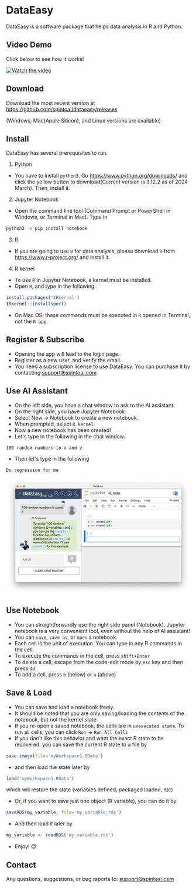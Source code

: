 # DataEasy

DataEasy is a software package that helps data analysis in R and Python.

## Video Demo
Click below to see how it works!

[![Watch the video](https://img.youtube.com/vi/gPMz9_leUpw/maxresdefault.jpg)](https://www.youtube.com/watch?v=gPMz9_leUpw)


## Download

Download the most recent version at
https://github.com/spintoai/dataeasy/releases

(Windows, Mac(Apple Silicon), and Linux versions are available)

## Install

DataEasy has several prerequisites to run.

1. Python

- You have to install `python3`. Go https://www.python.org/downloads/
  and click the yellow button to download(Current version is 3.12.2 as of 2024 March). Then, install it.

2. Jupyter Notebook

- Open the command line tool (Command Prompt or PowerShell in Windows, or Terminal in Mac). Type in

```bash
python3 -m pip install notebook
```

3. R

- If you are going to use `R` for data analysis, please download `R` from https://www.r-project.org/ and install it.

4. R kernel

- To use `R` in Jupyter Notebook, a kernel must be installed.
- Open `R`, and type in the following.

```R
install.packages('IRkernel')
IRkernel::installspec()
```

- On Mac OS, these commands must be executed in `R` opened in Terminal, not the `R app`.

## Register & Subscribe

- Opening the app will lead to the login page.
- Register as a new user, and verify the email.
- You need a subscription license to use DataEasy. You can purchase it by contacting support@spintoai.com


## Use AI Assistant

- On the left side, you have a chat window to ask to the AI assistant.
- On the right side, you have Jupyter Notebook.
- Select New -> Notebook to create a new notebook.
- When prompted, select `R kernel`.
- Now a new notebook has been created!
- Let's type in the following in the chat window.

```
100 random numbers to x and y
```

- Then let's type in the following

```
Do regression for me
```

![Screenshot](https://github.com/spintoai/dataeasy/blob/main/asset/screenshot1.png)


## Use Notebook

- You can straightforwardly use the right side panel (Notebook). Jupyter notebook is a very convenient tool, even without the help of AI assistant!
- You can `save`, `save as`, or `open` a notebook.
- Each cell is the unit of execution. You can type in any R commands in the cell.
- To execute the commands in the cell, press `shift+Enter`
- To delete a cell, escape from the code-edit mode by `esc` key and then press `dd`
- To add a cell, press `b` (below) or `a` (above)

## Save & Load

- You can save and load a notebook freely.
- It should be noted that you are only saving/loading the contents of the notebook, but not the kernel state. 
- If you re-open a saved notebook, the cells are in `unexecuted state`. To run all cells, you can click `Run` -> `Run All Cells`
- If you don't like this behavior and want the exact R state to be recovered, you can save the current R state to a file by
```R
save.image(file='myWorkspace1.RData')
```
- and then load the state later by
```R
load('myWorkspace1.RData')
```
which will restore the state (variables defined, packaged loaded, etc)
- Or, if you want to save just one object (R variable), you can do it by
```R
saveRDS(my_variable, file='my_variable.rds')
```
- And then load it later by
```R
my_variable <- readRDS('my_variable.rds')
```

- Enjoy! 😊

## Contact

Any questions, suggestions, or bug reports to:
support@spintoai.com
